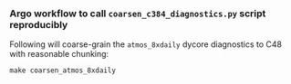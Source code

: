 ### Argo workflow to call `coarsen_c384_diagnostics.py` script reproducibly

Following will coarse-grain the `atmos_8xdaily` dycore diagnostics to C48 with reasonable chunking:
```
make coarsen_atmos_8xdaily
```
